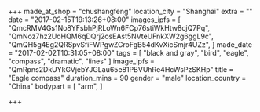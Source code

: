 +++
made_at_shop = "chushangfeng"
location_city = "Shanghai"
extra = ""
date = "2017-02-15T19:13:26+08:00"
images_ipfs = [
  "QmcRMV4Gs1No8YFsbhPjRLoWn6FCp76stiWkHtw8cjQ7Pq",
  "QmNoz7hz2UoHQM6qDQrj2osEAst5NVteUFnkXW2g6ggL9c",
  "QmQH5g4Eg2QRSpvSfiFWPgwZCroFgB54dKvXicSmjr4UZz",
]
made_date = "2017-02-02T10:31:05+08:00"
tags = [
  "black and gray",
  "bird",
  "eagle",
  "compass",
  "dramatic",
  "lines"
]
image_ipfs = "QmRpns2DkUYkGVjebYJGLau65e81PBVUhRe4HcWsPzSKHp"
title = "Eagle compass"
duration_mins = 90
gender = "male"
location_country = "China"
bodypart = [
  "arm",
]

+++
